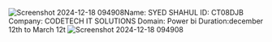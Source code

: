 ![Screenshot 2024-12-18 094908](https://github.com/user-attachments/assets/1d0ddc29-b788-45d9-a59a-8cbc1d5d13b5)Name: SYED SHAHUL
ID: CT08DJB
Company: CODETECH IT SOLUTIONS
Domain: Power bi
Duration:december 12th to March 12t
![Screenshot 2024-12-18 094908](https://github.com/user-attachments/assets/03fcedfb-aed6-489f-b79e-b7fc38c65cc9)
